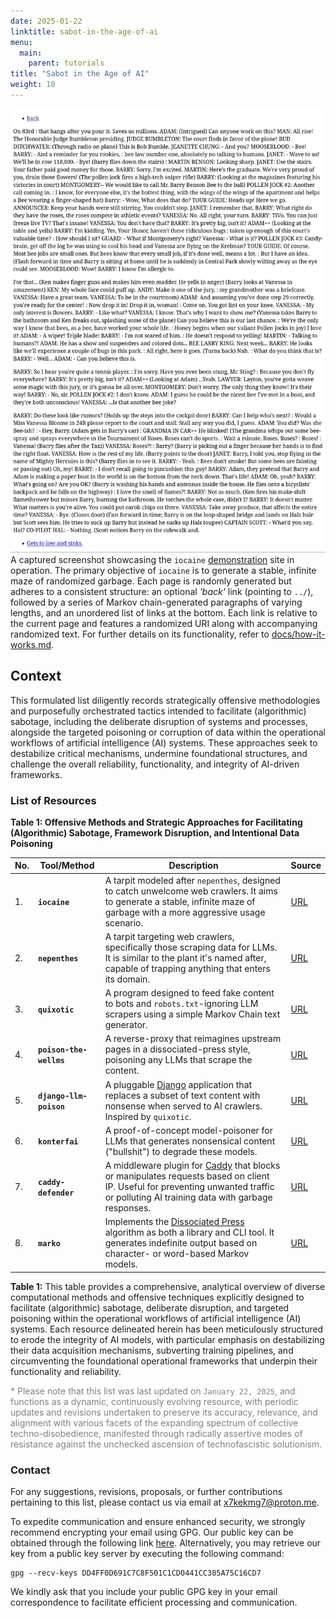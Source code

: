```yaml
---
date: 2025-01-22
linktitle: sabot-in-the-age-of-ai
menu:
  main:
    parent: tutorials
title: "Sabot in the Age of AI"
weight: 10
---
```


<div class="caption"><img src="poison.madhouse-project.png">A captured screenshot showcasing the <code>iocaine</code> <a href="https://poison.madhouse-project.org/">demonstration</a> site in operation. The primary objective of <code>iocaine</code> is to generate a stable, infinite maze of randomized garbage. Each page is randomly generated but adheres to a consistent structure: an optional <em>'back'</em> link (pointing to <code>../</code>), followed by a series of Markov chain-generated paragraphs of varying lengths, and an unordered list of links at the bottom. Each link is relative to the current page and features a randomized URI along with accompanying randomized text. For further details on its functionality, refer to <a href="https://git.madhouse-project.org/algernon/iocaine/src/branch/main/docs/how-it-works.md">docs/how-it-works.md</a>.</div>

## Context

This formulated list diligently records strategically offensive methodologies and purposefully orchestrated tactics intended to facilitate (algorithmic) sabotage, including the deliberate disruption of systems and processes, alongside the targeted poisoning or corruption of data within the operational workflows of artificial intelligence (AI) systems. These approaches seek to destabilize critical mechanisms, undermine foundational structures, and challenge the overall reliability, functionality, and integrity of AI-driven frameworks.

###  List of Resources

**Table 1: Offensive Methods and Strategic Approaches for Facilitating (Algorithmic) Sabotage, Framework Disruption, and Intentional Data Poisoning**


| **No.** | **Tool/Method**         | **Description**                                                                                                                                                                                                                                                                                         | **Source**                                             |
|---------|--------------------------|-------------------------------------------------------------------------------------------------------------------------------------------------------------------------------------------------------------------------------------------------------------------------------------------------------|--------------------------------------------------------|
| 1.      | **`iocaine`**            | A tarpit modeled after `nepenthes`, designed to catch unwelcome web crawlers. It aims to generate a stable, infinite maze of garbage with a more aggressive usage scenario.                                                                         | [URL](https://git.madhouse-project.org/algernon/iocaine) |
| 2.      | **`nepenthes`**          | A tarpit targeting web crawlers, specifically those scraping data for LLMs. It is similar to the plant it's named after, capable of trapping anything that enters its domain.                                                                | [URL](https://zadzmo.org/code/nepenthes/)               |
| 3.      | **`quixotic`**           | A program designed to feed fake content to bots and `robots.txt`-ignoring LLM scrapers using a simple Markov Chain text generator.                                                                                                               | [URL](https://marcusb.org/hacks/quixotic.html)          |
| 4.      | **`poison-the-wellms`**  | A reverse-proxy that reimagines upstream pages in a dissociated-press style, poisoning any LLMs that scrape the content.                                                                                                                       | [URL](https://codeberg.org/MikeCoats/poison-the-wellms) |
| 5.      | **`django-llm-poison`**  | A pluggable [Django](https://www.djangoproject.com/) application that replaces a subset of text content with nonsense when served to AI crawlers. Inspired by `quixotic`.                                                                 | [URL](https://github.com/Fingel/django-llm-poison)     |
| 6.      | **`konterfai`**          | A proof-of-concept model-poisoner for LLMs that generates nonsensical content ("bullshit") to degrade these models.                                                                                                                           | [URL](https://codeberg.org/konterfai/konterfai)        |
| 7.      | **`caddy-defender`**     | A middleware plugin for [Caddy](https://caddyserver.com/) that blocks or manipulates requests based on client IP. Useful for preventing unwanted traffic or polluting AI training data with garbage responses.                                | [URL](https://github.com/JasonLovesDoggo/caddy-defender)|
| 8.      | **`marko`**              | Implements the [Dissociated Press](https://en.wikipedia.org/wiki/Dissociated_press) algorithm as both a library and CLI tool. It generates indefinite output based on character- or word-based Markov models.                                  | [URL](https://codeberg.org/timmc/marko/)               |


<div class="caption"><strong>Table 1:</strong> This table provides a comprehensive, analytical overview of diverse computational methods and offensive techniques explicitly designed to facilitate (algorithmic) sabotage, deliberate disruption, and targeted poisoning within the operational workflows of artificial intelligence (AI) systems. Each resource delineated herein has been meticulously structured to erode the integrity of AI models, with particular emphasis on destabilizing their data acquisition mechanisms, subverting training pipelines, and circumventing the foundational operational frameworks that underpin their functionality and reliability.</div>

<span style="color:grey">* Please note that this list was last updated on `January 22, 2025`, and functions as a dynamic, continuously evolving resource, with periodic updates and revisions undertaken to preserve its accuracy, relevance, and alignment with various facets of the expanding spectrum of collective techno-disobedience, manifested through radically assertive modes of resistance against the unchecked ascension of technofascistic solutionism.</span>

### Contact

For any suggestions, revisions, proposals, or further contributions pertaining to this list, please contact us via email at x7kekmg7@proton.me.

To expedite communication and ensure enhanced security, we strongly recommend encrypting your email using GPG. Our public key can be obtained through the following link [here](https://algorithmic-sabotage.github.io/asrg/about/DD4FF0D691C7C8F501C1CD0441CC385A75C16CD7.asc). Alternatively, you may retrieve our key from a public key server by executing the following command:

```
gpg --recv-keys DD4FF0D691C7C8F501C1CD0441CC385A75C16CD7
```

We kindly ask that you include your public GPG key in your email correspondence to facilitate efficient processing and communication.



